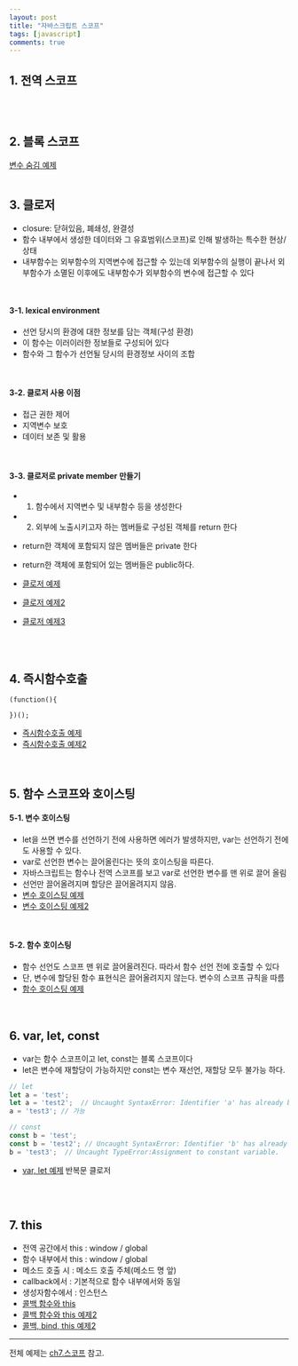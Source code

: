```yaml
---
layout: post
title: "자바스크립트 스코프"
tags: [javascript]
comments: true
---
```


## 1. 전역 스코프
<br/><br/>

## 2. 블록 스코프
[변수 숨김 예제](https://github.com/yoojh9/learning-javascript-example/blob/master/ch7/variable-masking-test.js)
<br/><br/>

## 3. 클로저
- closure: 닫혀있음, 폐쇄성, 완결성
- 함수 내부에서 생성한 데이터와 그 유효범위(스코프)로 인해 발생하는 특수한 현상/상태
- 내부함수는 외부함수의 지역변수에 접근할 수 있는데 외부함수의 실행이 끝나서 외부함수가 소멸된 이후에도 내부함수가 외부함수의 변수에 접근할 수 있다  
<br/>

#### 3-1. lexical environment
- 선언 당시의 환경에 대한 정보를 담는 객체(구성 환경)
- 이 함수는 이러이러한 정보들로 구성되어 있다
- 함수와 그 함수가 선언될 당시의 환경정보 사이의 조합
<br/>

#### 3-2. 클로저 사용 이점
- 접근 권한 제어
- 지역변수 보호
- 데이터 보존 및 활용
<br/>

#### 3-3. 클로저로 private member 만들기
- 1) 함수에서 지역변수 및 내부함수 등을 생성한다
- 2) 외부에 노출시키고자 하는 멤버들로 구성된 객체를 return 한다
- return한 객체에 포함되지 않은 멤버들은 private 한다
- return한 객체에 포함되어 있는 멤버들은 public하다.


- [클로저 예제](https://github.com/yoojh9/learning-javascript-example/blob/master/ch7/closuer-test.js)  
- [클로저 예제2](https://github.com/yoojh9/learning-javascript-example/blob/master/ch7/closuer2-test.js)  
- [클로저 예제3](https://github.com/yoojh9/learning-javascript-example/blob/master/ch7/closure3-test.js)  


<br/><br/>

## 4. 즉시함수호출
```
(function(){

})();
```
- [즉시함수호출 예제](https://github.com/yoojh9/learning-javascript-example/blob/master/ch7/iife-test.js)  
- [즉시함수호출 예제2](https://github.com/yoojh9/learning-javascript-example/blob/master/ch7/iife2-test.js)  
<br/><br/>

## 5. 함수 스코프와 호이스팅
#### 5-1. 변수 호이스팅
- let을 쓰면 변수를 선언하기 전에 사용하면 에러가 발생하지만, var는 선언하기 전에도 사용할 수 있다.
- var로 선언한 변수는 끌어올린다는 뜻의 호이스팅을 따른다.
- 자바스크립트는 함수나 전역 스코프를 보고 var로 선언한 변수를 맨 위로 끌어 올림
- 선언만 끌어올려지며 할당은 끌어올려지지 않음.  
- [변수 호이스팅 예제](https://github.com/yoojh9/learning-javascript-example/blob/master/ch7/hoisting-test.js)  
- [변수 호이스팅 예제2](https://github.com/yoojh9/learning-javascript-example/blob/master/ch7/hoisting2-test.js)   
<br/>

#### 5-2. 함수 호이스팅
- 함수 선언도 스코프 맨 위로 끌어올려진다. 따라서 함수 선언 전에 호출할 수 있다
- 단, 변수에 할당된 함수 표현식은 끌어올려지지 않는다. 변수의 스코프 규칙을 따름
- [함수 호이스팅 예제](https://github.com/yoojh9/learning-javascript-example/blob/master/ch7/function-hoisting-test.js)  
<br/><br/>

## 6. var, let, const
- var는 함수 스코프이고 let, const는 블록 스코프이다
- let은 변수에 재할당이 가능하지만 const는 변수 재선언, 재할당 모두 불가능 하다.  

``` javascript
// let
let a = 'test';
let a = 'test2';  // Uncaught SyntaxError: Identifier 'a' has already been declared
a = 'test3'; // 가능

// const
const b = 'test';
const b = 'test2'; // Uncaught SyntaxError: Identifier 'b' has already been declared
b = 'test3';  // Uncaught TypeError:Assignment to constant variable.
```  

- [var, let 예제](https://github.com/yoojh9/learning-javascript-example/blob/master/ch7/var-let-test.js) 반복문 클로저   

<br/><br/>

## 7. this
- 전역 공간에서 this : window / global
- 함수 내부에서 this : window / global
- 메소드 호출 시 : 메소드 호출 주체(메소드 명 앞)
- callback에서 : 기본적으로 함수 내부에서와 동일
- 생성자함수에서 : 인스턴스  
- [콜백 함수와 this](https://github.com/yoojh9/learning-javascript-example/blob/master/ch14/callback-this-test.js)  
- [콜백 함수와 this 예제2](https://github.com/yoojh9/learning-javascript-example/blob/master/ch14/callback-this2-test.js)  
- [콜백, bind, this 예제2](https://github.com/yoojh9/learning-javascript-example/blob/master/ch14/callback-bind-test.js)  
---
전체 예제는 [ch7.스코프](https://github.com/yoojh9/learning-javascript-example/tree/master/ch7) 참고.